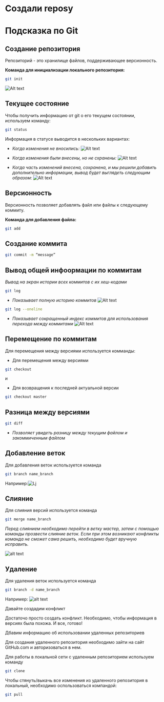 # Создали reposy

# Подсказка по Git

## Создание репозитория
Репозиторий - это хранилище файлов, поддерживающее версионность. 

**Команда для инициализации локального репозитория:**
```sh
git init
```
![Alt text](image.png)
## Текущее состояние
Чтобы получить информацию от git о его текущем состоянии, используем команду:
```sh
git status
```
Информация в статусе выводится в нескольких вариантах:

* *Когда изменения не вносились:*
![Alt text](image-2.png)
* *Когда изменения были внесены, но не схранены:*
![Alt text](image-1.png)

* *Когда часть изменений внесена, сохранена, и мы решили добавить дополнительно информации, вывод будет выглядеть следующим образом:*
![Alt text](image-3.png)
## Версионность

Версионность позволяет добавлять файл или файлы к следующему коммиту.

**Команда для добавления файла:**
```sh
git add
```
## Создание коммита
```sh
git commit -m “message”
```
## Вывод общей инфоормации по коммитам

*Вывод на экран истории всех коммитов с их хеш-кодами*
```sh
git log
```
* *Показывает полную историю коммитов*
![Alt text](image-5.png)
```sh
git log --oneline
```
* *Показывает сокращенный индекс коммитов для использования перехода между коммитами*
![Alt text](image-4.png)

## Перемещение по коммитам

Для перемещения между версиями используется комманды:

* Для перемещения между версиями
```sh
git checkout
```

и

* Для возвращения к последней актуальной версии
```sh
git checkout master
```

## Разница между версиями
```sh
git diff
```
* *Позволяет увидеть разницу между текущим файлом и закоммиченным файлом*


## Добавление веток

Для добавления веток используется команда 

```sh
git branch name_branch
```
Например:![Lj](image-6.png)

## Слияние

Для слияния версий используется команда 

```sh
git merge name_branch
```

*Перед слиянием необходимо перейти в ветку мастер, затем с помощью команды прозвести слияние веток. Если при этом возникают конфликты команда не сможет сама решить, необходимо будет вручную исправить.*

![alt text](image-7.png)

## Удаление
Для удаления веток используется команда 
```sh
git branch -d name_branch
```
Например: ![alt text](image-8.png)

Давайте создадим конфликт

Достаточо просто создать конфликт. Необходимо, чтобы информация в версиях была похожа. И все, готово!

Дбавим информацию об использовании удаленных репозиториев

Для создания удаленного репозитория необходимо зайти на сайт GitHub.com и авторизоваться в нем.

Для работы в локальной сети с удаленным репозиторием используем команду 
```sh
git clone
```
Чтобы стянуть/выкачь все изменения из удаленного репозитория в локальный, необходимо оспользоваться компандой:

```sh
git pull
```
